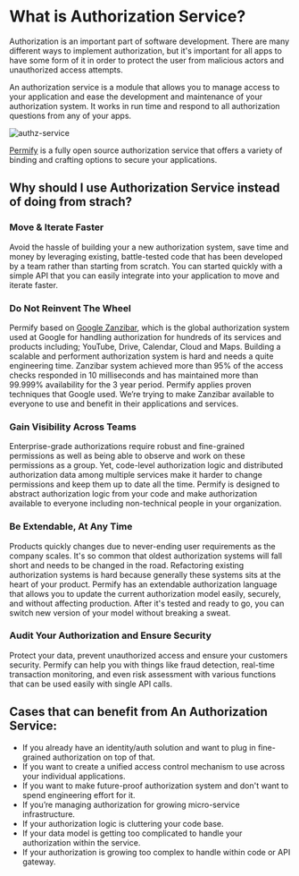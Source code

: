 
# What is Authorization Service?

Authorization is an important part of software development. There are many different ways to implement authorization, but it's important for all apps to have some form of it in order to protect the user from malicious actors and unauthorized access attempts.

An authorization service is a module that allows you to manage access to your application and ease the development and maintenance of your authorization system. It works in run time and respond to all authorization questions from any of your apps.

![authz-service](https://user-images.githubusercontent.com/34595361/196884110-147862c9-3657-4f07-831c-3e0d0e39eccf.png)

[Permify] is a fully open source authorization service that offers a variety of binding and crafting options to secure your applications.

[Permify]: https://github.com/Permify/permify

## Why should I use Authorization Service instead of doing from strach?

### Move & Iterate Faster 
Avoid the hassle of building your a new authorization system, save time and money by leveraging existing, battle-tested code that has been developed by a team rather than starting from scratch. You can started quickly with a simple API that you can easily integrate into your application to move and iterate faster.

### Do Not Reinvent The Wheel
Permify based on [Google Zanzibar], which is the global authorization system used at Google for handling authorization for hundreds of its services and products including; YouTube, Drive, Calendar, Cloud and Maps. Building a scalable and performent authorization system is hard and needs a quite engineering time. Zanzibar system achieved more than 95% of the access checks responded in 10 milliseconds and has maintained more than 99.999% availability for the 3 year period. Permify applies proven techniques that Google used. We’re trying to make Zanzibar available to everyone to use and benefit in their applications and services.

[Google Zanzibar]: https://www.permify.co/post/google-zanzibar-in-a-nutshell

### Gain Visibility Across Teams
Enterprise-grade authorizations require robust and fine-grained permissions as well as being able to observe and work on these permissions as a group. Yet, code-level authorization logic and distributed authorization data among multiple services make it harder to change permissions and keep them up to date all the time. Permify is designed to abstract authorization logic from your code and make authorization available to everyone including non-technical people in your organization. 

### Be Extendable, At Any Time
Products quickly changes due to never-ending user requirements as the company scales. It's so common that oldest authorization systems will fall short and needs to be changed in the road. Refactoring existing authorization systems is hard because generally these systems sits at the heart of your product. Permify has an extendable authorization language that allows you to update the current authorization model easily, securely, and without affecting production. After it's tested and ready to go, you can switch new version of your model without breaking a sweat.

### Audit Your Authorization and Ensure Security
Protect your data, prevent unauthorized access and ensure your customers security. Permify can help you with things like fraud detection, real-time transaction monitoring, and even risk assessment with various functions that can be used easily with single API calls.

## Cases that can benefit from An Authorization Service:

- If you already have an identity/auth solution and want to plug in fine-grained authorization on top of that.
- If you want to create a unified access control mechanism to use across your individual applications.
- If you want to make future-proof authorization system and don't want to spend engineering effort for it.
- If you’re managing authorization for growing micro-service infrastructure.
- If your authorization logic is cluttering your code base.
- If your data model is getting too complicated to handle your authorization within the service.
- If your authorization is growing too complex to handle within code or API gateway.

